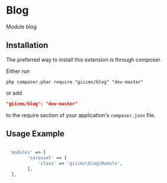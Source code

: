 Blog
=================

Module blog

## Installation

The preferred way to install this extension is through composer.

Either run

```
php composer.phar require "giicms/blog" "dev-master"
```
or add

```json
"giicms/blog": "dev-master"
```

to the require section of your application's `composer.json` file.

## Usage Example
~~~php

 'modules' => [
        'carousel' => [
            'class' => 'giicms\blog\Module',
        ],
  ],
~~~
